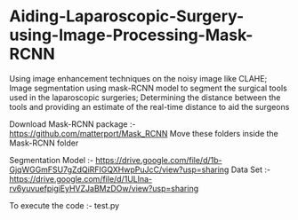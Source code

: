 # Aiding-Laparoscopic-Surgery-using-Image-Processing-Mask-RCNN
Using image enhancement techniques on the noisy image like CLAHE; Image segmentation using mask-RCNN model to segment the surgical tools used in the laparoscopic surgeries; Determining the distance between the tools and providing an estimate of the real-time distance to aid the surgeons

Download Mask-RCNN package :- https://github.com/matterport/Mask_RCNN
Move these folders inside the Mask-RCNN folder

Segmentation Model :- https://drive.google.com/file/d/1b-GjqWGGmFSU7gZdQiRFIGQXHwpPuJcC/view?usp=sharing
Data Set :- https://drive.google.com/file/d/1ULlna-rv6yuvuefpigiEyHVZJaBMzDOw/view?usp=sharing

To execute the code :- test.py
